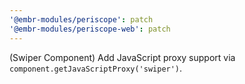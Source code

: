 ```yaml
---
'@embr-modules/periscope': patch
'@embr-modules/periscope-web': patch
---
```


(Swiper Component) Add JavaScript proxy support via `component.getJavaScriptProxy('swiper')`.
